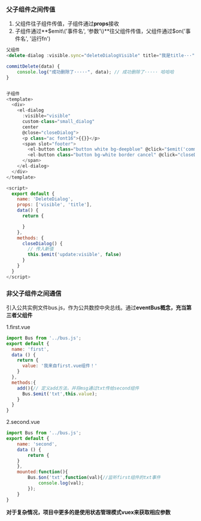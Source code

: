 ### 父子组件之间传值

1. 父组件往子组件传值，子组件通过**props**接收
2. 子组件通过**$emit\('事件名', ‘参数’\)**往父组件传值，父组件通过$on\('事件名', '运行fn'\)

```js
父组件
<delete-dialog :visible.sync="deleteDialogVisible" title="我是title···" @commitDelete="commitDelete" />

commitDelete(data) {
    console.log("成功删除了·····", data); // 成功删除了····· 哈哈哈
}


子组件
<template>
  <div>
    <el-dialog
      :visible="visible"
      custom-class="small_dialog"
      center
      @close="closeDialog">
      <p class="ac font16">{{}}</p>
      <span slot="footer">
        <el-button class="button white bg-deepblue" @click="$emit('commitDelete', '哈哈哈')">确定</el-button>
        <el-button class="button bg-white border cancel" @click="closeDialog">取消</el-button>
      </span>
    </el-dialog>
  </div>
</template>

<script>
  export default {
    name: 'DeleteDialog',
    props: ['visible', 'title'],
    data() {
      return {

      }
    },
    methods: {
      closeDialog() {
        // 传入新值
        this.$emit('update:visible', false)
      }
    }
  }
</script>
```

### 非父子组件之间通信

引入公共实例文件bus.js，作为公共数控中央总线。通过**eventBus概念，充当第三者父组件**

1.first.vue

```js
import Bus from '../bus.js';
export default {
  name: 'first',
  data () {
    return {
      value: '我来自first.vue组件！'
    }
  },
  methods:{
    add(){// 定义add方法，并将msg通过txt传给second组件
      Bus.$emit('txt',this.value);
    }
  }
}
```

2.second.vue

```js
import Bus from '../bus.js';    
export default {
    name: 'second',
    data () {
        return {
    }
    },
    mounted:function(){
        Bus.$on('txt',function(val){//监听first组件的txt事件
            console.log(val);
        });
    }
}
```

**对于复杂情况，项目中更多的是使用状态管理模式vuex来获取相应参数**

